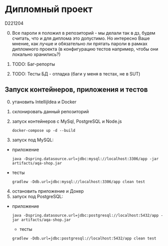 # Дипломный проект

D221204


0) Все пароли я положил в репозиторий - мы делали так в дз, будем считать, что и для диплома это допустимо. Но интересно Ваше мнение, как лучше и обязательно ли прятать пароли в рамках дипломного проекта (в конфигурацию тестов например, чтобы они локально хранились?)

1) TODO: Баг-репорты

2) TODO: Тесты БД - отладка (баги у меня в тестах, не в SUT)

## Запуск контейнеров, приложения и тестов
0) утановить IntellijIdea и Docker 
1) склонировать данный репозиторий
2) запуск контейнеров с MySql, PostgreSQL и Node.js

   ``` docker-compose up -d --build ```
3) запуск под MySQL:
* приложение
   ```
   java -Dspring.datasource.url=jdbc:mysql://localhost:3306/app -jar artifacts/aqa-shop.jar
   ```
* тесты
   ```
   gradlew -Ddb.url=jdbc:mysql://localhost:3306/app clean test   
   ```
4) остановить приложение и Докер
5) запуск под PostgreSQL:
* приложение
   ```
   java -Dspring.datasource.url=jdbc:postgresql://localhost:5432/app -jar artifacts/aqa-shop.jar
   ```
  * тесты
   ```
   gradlew -Ddb.url=jdbc:postgresql://localhost:5432/app clean test
   ```